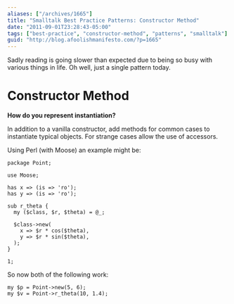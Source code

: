```yaml
---
aliases: ["/archives/1665"]
title: "Smalltalk Best Practice Patterns: Constructor Method"
date: "2011-09-01T23:28:43-05:00"
tags: ["best-practice", "constructor-method", "patterns", "smalltalk"]
guid: "http://blog.afoolishmanifesto.com/?p=1665"
---
```

Sadly reading is going slower than expected due to being so busy with various things in life. Oh well, just a single pattern today.

# Constructor Method

**How do you represent instantiation?**

In addition to a vanilla constructor, add methods for common cases to instantiate typical objects. For strange cases allow the use of accessors.

Using Perl (with Moose) an example might be:

    package Point;

    use Moose;

    has x => (is => 'ro');
    has y => (is => 'ro');

    sub r_theta {
      my ($class, $r, $theta) = @_;

      $class->new(
        x => $r * cos($theta),
        y => $r * sin($theta),
      );
    }

    1;

So now both of the following work:

    my $p = Point->new(5, 6);
    my $v = Point->r_theta(10, 1.4);
